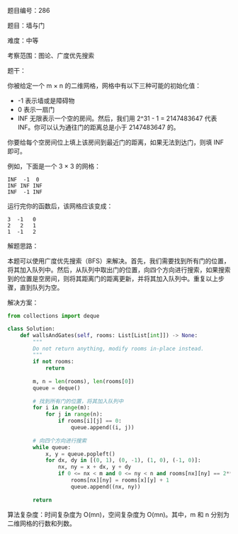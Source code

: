 题目编号：286

题目：墙与门

难度：中等

考察范围：图论、广度优先搜索

题干：

你被给定一个 m × n 的二维网格，网格中有以下三种可能的初始化值：

- -1 表示墙或是障碍物
- 0 表示一扇门
- INF 无限表示一个空的房间。然后，我们用 2^31 - 1 = 2147483647 代表 INF。你可以认为通往门的距离总是小于 2147483647 的。

你要给每个空房间位上填上该房间到最近门的距离，如果无法到达门，则填 INF 即可。

例如，下面是一个 3 × 3 的网格：

```
INF  -1  0
INF INF INF
INF  -1 INF
```

运行完你的函数后，该网格应该变成：

```
3  -1   0
2   2   1
1  -1   2
```

解题思路：

本题可以使用广度优先搜索（BFS）来解决。首先，我们需要找到所有门的位置，将其加入队列中。然后，从队列中取出门的位置，向四个方向进行搜索，如果搜索到的位置是空房间，则将其距离门的距离更新，并将其加入队列中。重复以上步骤，直到队列为空。

解决方案：

```python
from collections import deque

class Solution:
    def wallsAndGates(self, rooms: List[List[int]]) -> None:
        """
        Do not return anything, modify rooms in-place instead.
        """
        if not rooms:
            return
        
        m, n = len(rooms), len(rooms[0])
        queue = deque()
        
        # 找到所有门的位置，将其加入队列中
        for i in range(m):
            for j in range(n):
                if rooms[i][j] == 0:
                    queue.append((i, j))
        
        # 向四个方向进行搜索
        while queue:
            x, y = queue.popleft()
            for dx, dy in [(0, 1), (0, -1), (1, 0), (-1, 0)]:
                nx, ny = x + dx, y + dy
                if 0 <= nx < m and 0 <= ny < n and rooms[nx][ny] == 2**31 - 1:
                    rooms[nx][ny] = rooms[x][y] + 1
                    queue.append((nx, ny))
        
        return
```

算法复杂度：时间复杂度为 O(mn)，空间复杂度为 O(mn)。其中，m 和 n 分别为二维网格的行数和列数。